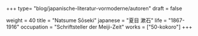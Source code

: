 +++
type= "blog/japanische-literatur-vormoderne/autoren"
draft = false

weight = 40
title = "Natsume Sōseki"
japanese = "夏目 漱石"
life = "1867-1916"
occupation = "Schriftsteller der Meiji-Zeit"
works = ["50-kokoro"]
+++
